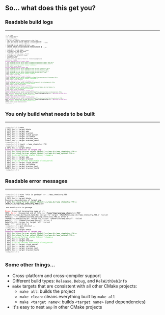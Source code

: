 ## So... what does this get you?


### Readable build logs
---
<pre style="font-size: 0.25em;">
<span style="color: gray;">~ $</span> <span class="fragment fade-in">cd ~/amp
<span style="color: gray;">~/amp $</span></span><span class="fragment fade-in"> mkdir build
<span style="color: gray;">~/amp $</span></span><span class="fragment fade-in"> cd build
<span style="color: gray;">~/amp/build $</span></span><span class="fragment fade-in"> cmake .. </span>                                                 
<span class="fragment fade-in">-- The Fortran compiler identification is GNU 7.4.0
-- Check for working Fortran compiler: /usr/bin/gfortran
-- Check for working Fortran compiler: /usr/bin/gfortran  -- works
-- Detecting Fortran compiler ABI info
-- Detecting Fortran compiler ABI info - done
-- Checking whether /usr/bin/gfortran supports Fortran 90
-- Checking whether /usr/bin/gfortran supports Fortran 90 -- yes
-- Looking for Fortran sgemm
-- Looking for Fortran sgemm - found
-- A library with BLAS API found.
-- Looking for Fortran cheev
-- Looking for Fortran cheev - found
-- A library with LAPACK API found.
-- Configuring done
-- Generating done
-- Build files have been written to: /home/liam/amp/build
<span style="color: gray;">~/amp/build $</span></span><span class="fragment fade-in"> make </span>
<span class="fragment fade-in"><span style="color: purple;">Scanning dependencies of target bhmie</span>
[  5%] <span style="color: darkgreen;">Building Fortran object bhmie-f/CMakeFiles/bhmie.dir/bhmie_mod.f90.o</span>
[ 11%] <span style="color: darkgreen;">Building Fortran object bhmie-f/CMakeFiles/bhmie.dir/bhmie_smod.f.o</span>
[ 16%] <span style="color: limegreen;">Linking Fortran static library libbhmie.a</span>
[ 16%] Built target bhmie
<span style="color: purple;">Scanning dependencies of target amp</span>
[ 22%] <span style="color: darkgreen;">Building Fortran object CMakeFiles/amp.dir/amp_chemistry.f90.o</span>
[ 27%] <span style="color: darkgreen;">Building Fortran object CMakeFiles/amp.dir/amp_dynamics.f90.o</span>
[ 33%] <span style="color: darkgreen;">Building Fortran object CMakeFiles/amp.dir/amp_optical.f90.o</span>
[ 38%] <span style="color: darkgreen;">Building Fortran object CMakeFiles/amp.dir/amp_utils.f90.o</span>
[ 44%] <span style="color: limegreen;">Linking Fortran static library libamp.a</span>
[ 44%] Built target amp
<span style="color: purple;">Scanning dependencies of target kracken</span>
[ 50%] <span style="color: darkgreen;">Building Fortran object kracken/src/CMakeFiles/kracken.dir/M_kracken.f90.o</span>
[ 55%] <span style="color: limegreen;">Linking Fortran static library libkracken.a</span>
[ 55%] Built target kracken
<span style="color: purple;">Scanning dependencies of target cloud_parcel</span>
[ 61%] <span style="color: darkgreen;">Building Fortran object CMakeFiles/cloud_parcel.dir/cloud_parcel.f90.o</span>
[ 66%] <span style="color: limegreen;">Linking Fortran executable cloud_parcel</span>
[ 66%] Built target cloud_parcel
<span style="color: purple;">Scanning dependencies of target callbhmie</span>
[ 72%] <span style="color: darkgreen;">Building Fortran object bhmie-f/CMakeFiles/callbhmie.dir/callbhmie.f.o</span>
[ 77%] <span style="color: limegreen;">Linking Fortran executable callbhmie</span>
[ 77%] Built target callbhmie
<span style="color: purple;">Scanning dependencies of target kracken_test</span>
[ 83%] <span style="color: darkgreen;">Building Fortran object kracken/EXE/CMakeFiles/kracken_test.dir/krackentest.f90.o</span>
<strong>f951:</strong> <span style="color: purple;">Warning:</span> Nonexistent include directory <strong>'/home/liam/amp/build/src'</strong> [<span style="color: purple;">-Wmissing-include-dirs</span>]
[ 88%] <span style="color: limegreen;">Linking Fortran executable kracken_test</span>
[ 88%] Built target kracken_test
<span style="color: purple;">Scanning dependencies of target kracken_test2</span>
[ 94%] <span style="color: darkgreen;">Building Fortran object kracken/EXE/CMakeFiles/kracken_test2.dir/krackentest2.f90.o</span>
<strong>f951:</strong> <span style="color: purple;">Warning:</span> Nonexistent include directory <strong>'/home/liam/amp/build/src'</strong> [<span style="color: purple;">-Wmissing-include-dirs</span>]
[100%] <span style="color: limegreen;">Linking Fortran executable kracken_test2</span>
[100%] Built target kracken_test2
<span style="color: gray;">~/amp/build $</span></span>
</pre>


### You only build what needs to be built
---
<pre style="font-size: 0.4em;">
<span style="color: gray;">~/amp/build $</span></span><span class="fragment fade-in"> make</span>
<span class="fragment fade-in">[ 16%] Built target bhmie
[ 44%] Built target amp
[ 55%] Built target kracken
[ 66%] Built target cloud_parcel
[ 77%] Built target callbhmie
[ 88%] Built target kracken_test
[100%] Built target kracken_test2
<span style="color: gray;">~/amp/build $</span></span><span class="fragment fade-in">
<span style="color: gray;">~/amp/build $</span></span><span class="fragment fade-in"> touch ../amp_chemistry.f90
<span style="color: gray;">~/amp/build $</span></span><span class="fragment fade-in"> make </span>
<span class="fragment fade-in">[ 16%] Built target bhmie
<span style="color: purple;">Scanning dependencies of target amp</span>
[ 22%] <span style="color: darkgreen;">Building Fortran object CMakeFiles/amp.dir/amp_chemistry.f90.o</span>
[ 27%] <span style="color: darkgreen;">Building Fortran object CMakeFiles/amp.dir/amp_optical.f90.o</span>
[ 33%] <span style="color: limegreen;">Linking Fortran static library libamp.a</span>
[ 44%] Built target amp
[ 55%] Built target kracken
[ 61%] <span style="color: limegreen;">Linking Fortran executable cloud_parcel</span>
[ 66%] Built target cloud_parcel
[ 77%] Built target callbhmie
[ 88%] Built target kracken_test
[100%] Built target kracken_test2
<span style="color: gray;">~/amp/build $</span></span>
</pre>


### Readable error messages
---
<pre style="font-size: 0.4em;">
<span style="color: gray;">~/amp/build $</span><span class="fragment fade-in"> echo "this is garbage" >> ../amp_chemistry.f90
<span style="color: gray;">~/amp/build $</span></span><span class="fragment fade-in"> make </span><span class="fragment fade-in">
[ 16%] Built target bhmie
Scanning dependencies of target amp
[ 22%] <span style="color: darkgreen;">Building Fortran object CMakeFiles/amp.dir/amp_chemistry.f90.o</span>
<strong>/home/liam/amp/amp_chemistry.f90:3:10:</strong>

 end modulethis is garbage
          1
<span style="color: red;">Error:</span> Expected terminating name at (1)
f951: <span style="color: red;">Error:</span> Unexpected end of file in <strong>'/home/liam/amp/amp_chemistry.f90'</strong>
CMakeFiles/amp.dir/build.make:62: recipe for target 'CMakeFiles/amp.dir/amp_chemistry.f90.o' failed
make[2]: *** [CMakeFiles/amp.dir/amp_chemistry.f90.o] Error 1
CMakeFiles/Makefile2:67: recipe for target 'CMakeFiles/amp.dir/all' failed
make[1]: *** [CMakeFiles/amp.dir/all] Error 2
Makefile:83: recipe for target 'all' failed
make: *** [all] Error 2
<span style="color: gray;">~/amp/build $</span></span><span class="fragment fade-in"> git checkout ..
<span style="color: gray;">~/amp/build $</span></span><span class="fragment fade-in"> make</span>
<span class="fragment fade-in">[ 16%] Built target bhmie
<span style="color: purple;">Scanning dependencies of target amp</span>
[ 22%] <span style="color: darkgreen;">Building Fortran object CMakeFiles/amp.dir/amp_chemistry.f90.o</span>
[ 27%] <span style="color: darkgreen;">Building Fortran object CMakeFiles/amp.dir/amp_optical.f90.o</span>
[ 33%] <span style="color: limegreen;">Linking Fortran static library libamp.a</span>
[ 44%] Built target amp
[ 55%] Built target kracken
[ 61%] <span style="color: limegreen;">Linking Fortran executable cloud_parcel</span>
[ 66%] Built target cloud_parcel
[ 77%] Built target callbhmie
[ 88%] Built target kracken_test
[100%] Built target kracken_test2
<span style="color: gray;">~/amp/build $</span></span>
</span>
</pre>


<div style="text-align: left">

### Some other things...
- Cross-platform and cross-compiler support
- Different build types: `Release`, `Debug`, and `RelWithDebInfo`
- `make` targets that are consistent with all other CMake projects:
    - `make all`: builds the project
    - `make clean`: cleans everything built by `make all`
    - `make <target name>`: builds `<target name>` (and dependencies)
- It's easy to nest `amp` in other CMake projects
</div>